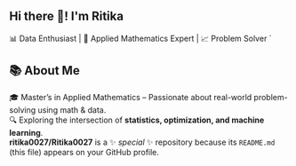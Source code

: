 ## Hi there 👋! I'm Ritika 
📊 Data Enthusiast | 🧮 Applied Mathematics Expert | 📈 Problem Solver  `  

## 📚 About Me  
🎓 Master’s in Applied Mathematics – Passionate about real-world problem-solving using math & data.  
🔍 Exploring the intersection of **statistics, optimization, and machine learning**.  
**ritika0027/Ritika0027** is a ✨ _special_ ✨ repository because its `README.md` (this file) appears on your GitHub profile.

<!--😄 Pronouns: She/Her

<!--## 💡 What I Do  
📊 **Data Analysis & Statistical Modeling** – Finding patterns in data to drive decisions.  
🧠 **Mathematical Optimization** – Applying math to solve complex challenges.  
📈 **Visualization & Insights** – Communicating data-driven stories effectively. 

<!--## 🛠️ Tech Stack  
🐍 Python | 📊 R | 📂 SQL | 📉 Excel | 🔬 MATLAB | 📊 Power BI & Tableau | Latex

<!---## 🌱 Currently Learning 
🚀 Advanced machine learning techniques & statistical methods in Python.  

<!--⚡ Fun fact: ...
🖌️ Passionate about art & creativity | 🎭 Emotionally expressive | 💡 Ideas strike at odd hours
🌍 Inspired by the world | 🧐 Daydreamer & innovator | 🎵 Multitalented experimenter

📫 How to reach me: ... Linkedin (https://www.linkedin.com/in/ritika-kumari-b38564151/)

